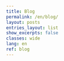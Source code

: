 ```yaml
---
title: Blog
permalink: /en/blog/
layout: posts
entries_layout: list
show_excerpts: false
classes: wide
lang: en
ref: blog
---
```

